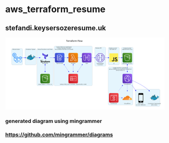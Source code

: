 # aws_terraform_resume

## stefandi.keysersozeresume.uk

![image](diagram/test.png)
### generated diagram using mingrammer
### https://github.com/mingrammer/diagrams


